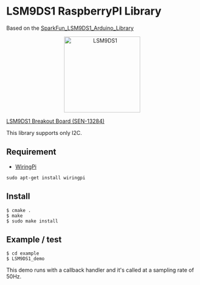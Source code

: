 LSM9DS1 RaspberryPI Library
===

Based on the [SparkFun_LSM9DS1_Arduino_Library](https://github.com/sparkfun/SparkFun_LSM9DS1_Arduino_Library)

<p align="center"><img src="https://user-images.githubusercontent.com/17570265/29253393-a11ac3a6-80b6-11e7-846f-0d387fa2fbe4.jpeg" alt="LSM9DS1" width="200"/></p>

[LSM9DS1 Breakout Board (SEN-13284)](https://www.sparkfun.com/products/13284)

This library supports only I2C.

## Requirement

* [WiringPi](http://wiringpi.com/)

```
sudo apt-get install wiringpi
```

## Install

```
$ cmake .
$ make
$ sudo make install
```

## Example / test

```
$ cd example
$ LSM9DS1_demo
```

This demo runs with a callback handler and it's called at a sampling rate of 50Hz.
